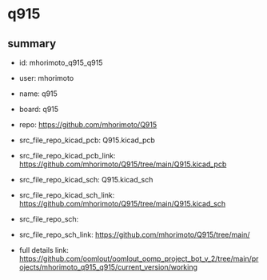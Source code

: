 # q915
 
## summary 
* id: mhorimoto_q915_q915
* user: mhorimoto
* name: q915
* board: q915
* repo: https://github.com/mhorimoto/Q915
* src_file_repo_kicad_pcb: Q915.kicad_pcb
* src_file_repo_kicad_pcb_link: https://github.com/mhorimoto/Q915/tree/main/Q915.kicad_pcb
* src_file_repo_kicad_sch: Q915.kicad_sch
* src_file_repo_kicad_sch_link: https://github.com/mhorimoto/Q915/tree/main/Q915.kicad_sch

* src_file_repo_sch: 
* src_file_repo_sch_link: https://github.com/mhorimoto/Q915/tree/main/
* full details link: https://github.com/oomlout/oomlout_oomp_project_bot_v_2/tree/main/projects/mhorimoto_q915_q915/current_version/working  







